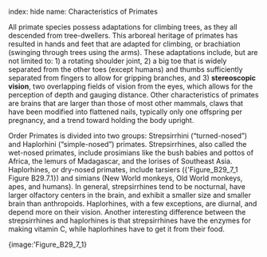 index: hide
name: Characteristics of Primates

All primate species possess adaptations for climbing trees, as they all descended from tree-dwellers. This arboreal heritage of primates has resulted in hands and feet that are adapted for climbing, or brachiation (swinging through trees using the arms). These adaptations include, but are not limited to: 1) a rotating shoulder joint, 2) a big toe that is widely separated from the other toes (except humans) and thumbs sufficiently separated from fingers to allow for gripping branches, and 3)  **stereoscopic vision**, two overlapping fields of vision from the eyes, which allows for the perception of depth and gauging distance. Other characteristics of primates are brains that are larger than those of most other mammals, claws that have been modified into flattened nails, typically only one offspring per pregnancy, and a trend toward holding the body upright.

Order Primates is divided into two groups: Strepsirrhini (“turned-nosed”) and Haplorhini (“simple-nosed”) primates. Strepsirrhines, also called the wet-nosed primates, include prosimians like the bush babies and pottos of Africa, the lemurs of Madagascar, and the lorises of Southeast Asia. Haplorhines, or dry-nosed primates, include tarsiers ({'Figure_B29_7_1 Figure B29.7.1}) and simians (New World monkeys, Old World monkeys, apes, and humans). In general, strepsirrhines tend to be nocturnal, have larger olfactory centers in the brain, and exhibit a smaller size and smaller brain than anthropoids. Haplorhines, with a few exceptions, are diurnal, and depend more on their vision. Another interesting difference between the strepsirrhines and haplorhines is that strepsirrhines have the enzymes for making vitamin C, while haplorhines have to get it from their food.


{image:'Figure_B29_7_1}
        

